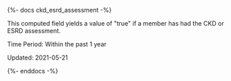 {%- docs ckd_esrd_assessment -%}


This computed field yields a value of "true" if a member has had the CKD or ESRD assessment.

Time Period:
Within the past 1 year

Updated: 2021-05-21

{%- enddocs -%}
